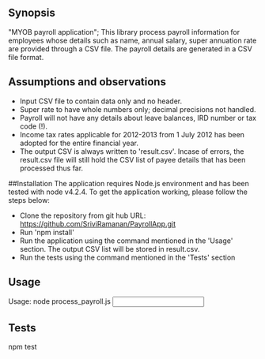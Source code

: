 ## Synopsis

"MYOB payroll application"; This library process payroll information for employees whose details such as name, annual salary, super annuation rate are provided through a CSV file. The payroll details are generated in a CSV file format.


## Assumptions and observations
- Input CSV file to contain data only and no header. 
- Super rate to have whole numbers only; decimal precisions not handled.
- Payroll will not have any details about leave balances, IRD number or tax code (!).
- Income tax rates applicable for 2012-2013 from 1 July 2012 has been adopted for the entire financial year.
- The output CSV is always written to 'result.csv'. Incase of errors, the result.csv file will still hold the CSV list of payee details that has been processed thus far. 

##Installation
The application requires Node.js environment and has been tested with node v4.2.4. To get the application working, please follow the steps below:
- Clone the repository from git hub URL: https://github.com/SriviRamanan/PayrollApp.git
- Run 'npm install'
- Run the application using the command mentioned in the 'Usage' section. The output CSV list will be stored in result.csv. 
- Run the tests using the command mentioned in the 'Tests' section

## Usage

Usage: node process_payroll.js <input csv file>

## Tests
npm test


